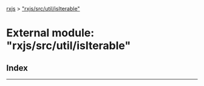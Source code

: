 [rxjs](../README.md) > ["rxjs/src/util/isIterable"](../modules/_rxjs_src_util_isiterable_.md)

# External module: "rxjs/src/util/isIterable"

## Index

---

